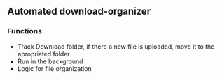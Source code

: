 ## Automated download-organizer

<h3> Functions </h3>
<ul>
<li> Track Download folder, if there a new file is uploaded, move it to the apropriated folder
<li> Run in the background
<li> Logic for file organization

</ul>